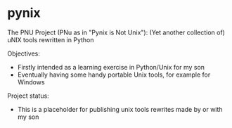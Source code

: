 # pynix
The PNU Project (PNu as in "Pynix is Not Unix"):
(Yet another collection of) uNIX tools rewritten in Python

Objectives:
- Firstly intended as a learning exercise in Python/Unix for my son
- Eventually having some handy portable Unix tools, for example for Windows

Project status:
- This is a placeholder for publishing unix tools rewrites made by or with my son
